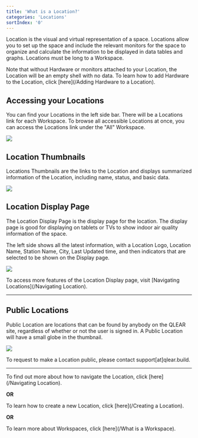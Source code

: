 ```yaml
---
title: 'What is a Location?'
categories: 'Locations'
sortIndex: '0'
---
```

Location is the visual and virtual representation of a space. Locations allow you to set up the space and include the relevant monitors for the space to organize and calculate the information to be displayed in data tables and graphs. Locations must be long to a Workspace. 

Note that without Hardware or monitors attached to your Location, the Location will be an empty shell with no data. To learn how to add Hardware to the Location, click [here](/Adding Hardware to a Location).

## Accessing your Locations

You can find your Locations in the left side bar. There will be a Locations link for each Workspace. To browse all accessible Locations at once, you can access the Locations link under the "All" Workspace.

![](https://cloud.githubusercontent.com/assets/3292593/25466601/50208d7a-2b3c-11e7-86ff-a494f88c9bd6.png)

## Location Thumbnails

Locations Thumbnails are the links to the Location and displays summarized information of the Location, including name, status, and basic data. 

![](https://cloud.githubusercontent.com/assets/3292593/25466634/6ff25d4a-2b3c-11e7-9f23-f58c5fccbc3d.png)

## Location Display Page

The Location Display Page is the display page for the location. The display page is good for displaying on tablets or TVs to show indoor air quality information of the space.

The left side shows all the latest information, with a Location Logo, Location Name, Station Name, City, Last Updated time, and then indicators that are selected to be shown on the Display page.

![](https://cloud.githubusercontent.com/assets/3292593/25465924/f6a4d250-2b37-11e7-8d3f-92dde3e3448f.png)

To access more features of the Location Display page, visit [Navigating Locations](/Navigating Location).  

------

## Public Locations

Public Location are locations that can be found by anybody on the QLEAR site, regardless of whether or not the user is signed in. A Public Location will have a small globe in the thumbnail.

![](https://cloud.githubusercontent.com/assets/3292593/25465890/c3355a5c-2b37-11e7-8e58-10e697475856.png)

To request to make a Location public, please contact support[at]qlear.build.

------

To find out more about how to navigate the Location, click [here](/Navigating Location).  

**OR**
  
To learn how to create a new Location, click [here](/Creating a Location).

**OR**

To learn more about Workspaces, click [here](/What is a Workspace).
